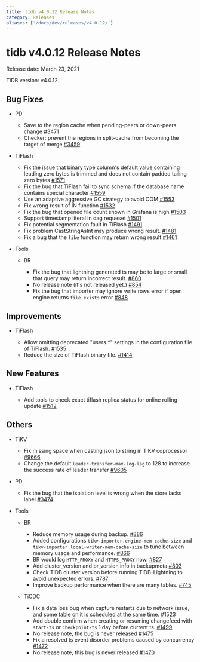 ```yaml
---
title: tidb v4.0.12 Release Notes
category: Releases
aliases: ['/docs/dev/releases/v4.0.12/']
---
```


# tidb v4.0.12 Release Notes

Release date: March 23, 2021

TiDB version: v4.0.12

## Bug Fixes

+ PD

    - Save to the region cache when pending-peers or down-peers change [#3471](https://github.com/pingcap/pd/pull/3471)
    - Checker: prevent the regions in split-cache from becoming the target of merge [#3459](https://github.com/pingcap/pd/pull/3459)

+ TiFlash

    - Fix the issue that binary type column's default value containing leading zero bytes is trimmed and does not contain padded tailing zero bytes [#1571](https://github.com/pingcap/tics/pull/1571)
    - Fix the bug that TiFlash fail to sync schema if the database name contains special character [#1559](https://github.com/pingcap/tics/pull/1559)
    - Use an adaptive aggressive GC strategy to avoid OOM [#1553](https://github.com/pingcap/tics/pull/1553)
    - Fix wrong result of IN function [#1532](https://github.com/pingcap/tics/pull/1532)
    - Fix the bug that opened file count shown in Grafana is high [#1503](https://github.com/pingcap/tics/pull/1503)
    - Support timestamp literal in dag requeset [#1501](https://github.com/pingcap/tics/pull/1501)
    - Fix potential segmentation fault in TiFlash [#1491](https://github.com/pingcap/tics/pull/1491)
    - Fix problem CastStringAsInt may produce wrong result. [#1481](https://github.com/pingcap/tics/pull/1481)
    - Fix a bug that the `like` function may return wrong result [#1461](https://github.com/pingcap/tics/pull/1461)

+ Tools

    - BR

        * Fix the bug that lightning generated ts may be to large or small that query may return incorrect result. [#860](https://github.com/pingcap/br/pull/860)
        * No release note (it's not released yet.) [#854](https://github.com/pingcap/br/pull/854)
        * Fix the bug that importer may ignore write rows error if open engine returns `file exists` error [#848](https://github.com/pingcap/br/pull/848)

## Improvements

+ TiFlash

    - Allow omitting deprecated "users.*" settings in the configuration file of TiFlash. [#1535](https://github.com/pingcap/tics/pull/1535)
    - Reduce the size of TiFlash binary file. [#1414](https://github.com/pingcap/tics/pull/1414)

## New Features

+ TiFlash

    - Add tools to check exact tiflash replica status for online rolling update [#1512](https://github.com/pingcap/tics/pull/1512)

## Others

+ TiKV

    - Fix missing space when casting json to string in TiKV coprocessor [#9666](https://github.com/tikv/tikv/pull/9666)
    - Change the default `leader-transfer-max-log-lag` to 128 to increase the success rate of leader transfer [#9605](https://github.com/tikv/tikv/pull/9605)

+ PD

    - Fix the bug that the isolation level is wrong when the store lacks label [#3474](https://github.com/pingcap/pd/pull/3474)

+ Tools

    - BR

        * Reduce memory usage during backup. [#886](https://github.com/pingcap/br/pull/886)
        * Added configurations `tikv-importer.engine-mem-cache-size` and `tikv-importer.local-writer-mem-cache-size` to tune between memory usage and performance. [#866](https://github.com/pingcap/br/pull/866)
        * BR would log `HTTP_PROXY` and `HTTPS_PROXY` now. [#827](https://github.com/pingcap/br/pull/827)
        * Add cluster_version and br_version info in backupmeta [#803](https://github.com/pingcap/br/pull/803)
        * Check TiDB cluster version before running TiDB-Lightning to avoid unexpected errors. [#787](https://github.com/pingcap/br/pull/787)
        * Improve backup performance when there are many tables. [#745](https://github.com/pingcap/br/pull/745)

    - TiCDC

        * Fix a data loss bug when capture restarts due to network issue, and some table on it is scheduled at the same time. [#1523](https://github.com/pingcap/ticdc/pull/1523)
        * Add double confirm when creating or resuming changefeed with `start-ts` or `checkpoint-ts` 1 day before current ts. [#1499](https://github.com/pingcap/ticdc/pull/1499)
        * No release note, the bug is never released [#1475](https://github.com/pingcap/ticdc/pull/1475)
        * Fix a resolved ts event disorder problems caused by concurrency [#1472](https://github.com/pingcap/ticdc/pull/1472)
        * No release note, this bug is never released [#1470](https://github.com/pingcap/ticdc/pull/1470)
